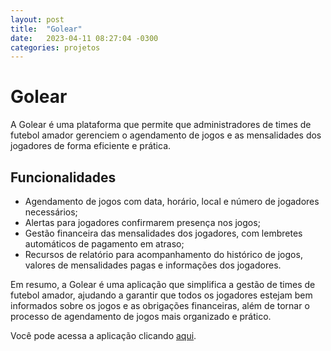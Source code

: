 ```yaml
---
layout: post
title:  "Golear"
date:   2023-04-11 08:27:04 -0300
categories: projetos
---
```

# Golear 

A Golear é uma plataforma que permite que administradores de times de futebol amador gerenciem o agendamento de jogos e as mensalidades dos jogadores de forma eficiente e prática.

## Funcionalidades

- Agendamento de jogos com data, horário, local e número de jogadores necessários;
- Alertas para jogadores confirmarem presença nos jogos;
- Gestão financeira das mensalidades dos jogadores, com lembretes automáticos de pagamento em atraso;
- Recursos de relatório para acompanhamento do histórico de jogos, valores de mensalidades pagas e informações dos jogadores.

Em resumo, a Golear é uma aplicação que simplifica a gestão de times de futebol amador, ajudando a garantir que todos os jogadores estejam bem informados sobre os jogos e as obrigações financeiras, além de tornar o processo de agendamento de jogos mais organizado e prático.

Você pode acessa a aplicação clicando [aqui][site-golear].

[site-golear]: https://www.golear.com.br/